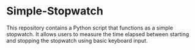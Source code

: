 # Simple-Stopwatch
This repository contains a Python script that functions as a simple stopwatch. It allows users to measure the time elapsed between starting and stopping the stopwatch using basic keyboard input.
